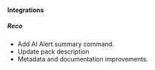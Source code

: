 #### Integrations

##### Reco
- Add AI Alert summary command.
- Update pack description
- Metadata and documentation improvements.
